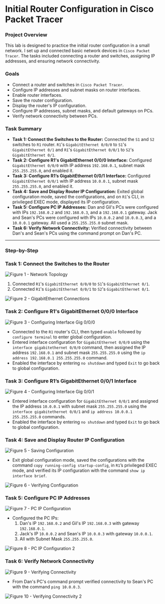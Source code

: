 # Initial Router Configuration in Cisco Packet Tracer

### Project Overview

This lab is designed to practice the initial router configuration in a small network. I set up and connected basic network devices in `Cisco Packet Tracer`. The tasks included connecting a router and switches, assigning IP addresses, and ensuring network connectivity.

### Goals

* Connect a router and switches in `Cisco Packet Tracer`.
* Configure IP addresses and subnet masks on router interfaces.
* Enable router interfaces.
* Save the router configuration.
* Display the router's IP configuration.
* Configure IP addresses, subnet masks, and default gateways on PCs.
* Verify network connectivity between PCs.

### Task Summary

* **Task 1: Connect the Switches to the Router:** Connected the `S1` and `S2` switches to `R1` router. `R1`'s `GigabitEthernet 0/0/0` to `S1`'s `GigabitEthernet 0/1` and `R1`'s `GigabitEthernet 0/0/1` to `S2`'s `GigabitEthernet 0/1`.
* **Task 2: Configure R1's GigabitEthernet 0/0/0 Interface:** Configured `GigabitEthernet 0/0/0` with IP address `192.168.0.1`, subnet mask `255.255.255.0`, and enabled it.
* **Task 3: Configure R1’s GigabitEthernet 0/0/1 Interface:** Configured `GigabitEthernet 0/0/1` with IP address `10.0.0.1`, subnet mask `255.255.255.0`, and enabled it.
* **Task 4: Save and Display Router IP Configuration:** Exited global configuration mode, saved the configurations, and on `R1`'s CLI, in privileged EXEC mode, displayed its IP configuration.
* **Task 5: Configure PC IP Addresses:** Dan and Gil's PCs were configured with IPs `192.168.0.2` and `192.168.0.3`, and a `192.168.0.1` gateway. Jack and Sean's PCs were configured with IPs `10.0.0.2` and `10.0.0.3`, and a `10.0.0.1` gateway. All used a `255.255.255.0` subnet mask.
* **Task 6: Verify Network Connectivity:** Verified connectivity between Dan's and Sean's PCs using the command prompt on Dan's PC.

---

### Step-by-Step

### Task 1: Connect the Switches to the Router

![Figure 1 - Network Topology](https://raw.githubusercontent.com/iagsalazar1-cs/Network-Administration-and-Labs/main/03-Initial-Router-Configuration/images/Figure01_Network_Topology.png)

1.  Connected `R1`'s `GigabitEthernet 0/0/0` to `S1`'s `GigabitEthernet 0/1`.
2.  Connected `R1`'s `GigabitEthernet 0/0/1` to `S2`'s `GigabitEthernet 0/1`.

![Figure 2 - GigabitEthernet Connections](https://raw.githubusercontent.com/iagsalazar1-cs/Network-Administration-and-Labs/main/03-Initial-Router-Configuration/images/Figure02_GigabitEthernet_Connections.png)


### Task 2: Configure R1's GigabitEthernet 0/0/0 Interface

![Figure 3 - Configuring Interface Gig 0/0/0](https://raw.githubusercontent.com/iagsalazar1-cs/Network-Administration-and-Labs/main/03-Initial-Router-Configuration/images/Figure03_Configuring_Interface_Gig_0_0_0.png)

* Connected to the `R1` router's CLI, then typed `enable` followed by `configure terminal` to enter global configuration.
* Entered interface configuration for `GigabitEthernet 0/0/0` using the `interface gigabitethernet 0/0/0` command, then assigned the IP address `192.168.0.1` and subnet mask `255.255.255.0` using the `ip address 192.168.0.1 255.255.255.0` command.
* Enabled the interface by entering `no shutdown` and typed `Exit` to go back to global configuration.

### Task 3: Configure R1’s GigabitEthernet 0/0/1 Interface

![Figure 4 - Configuring Interface Gig 0/0/1](https://raw.githubusercontent.com/iagsalazar1-cs/Network-Administration-and-Labs/main/03-Initial-Router-Configuration/images/Figure04_Configuring_Interface_Gig_0_0_1.png)

* Entered interface configuration for `GigabitEthernet 0/0/1` and assigned the IP address `10.0.0.1` with subnet mask `255.255.255.0` using the `interface gigabitethernet 0/0/1` and `ip address 10.0.0.1 255.255.255.0` commands.
* Enabled the interface by entering `no shutdown` and typed `Exit` to go back to global configuration.

### Task 4: Save and Display Router IP Configuration

![Figure 5 - Saving Configuration](https://raw.githubusercontent.com/iagsalazar1-cs/Network-Administration-and-Labs/main/03-Initial-Router-Configuration/images/Figure05_Saving_Configuration.png)

* Exit global configuration mode, saved the configurations with the command `copy running-config startup-config`, in `R1`’s privileged EXEC mode, and verified its IP configuration with the command `show ip interface brief`.

![Figure 6 - Verifying Configuration](https://raw.githubusercontent.com/iagsalazar1-cs/Network-Administration-and-Labs/main/03-Initial-Router-Configuration/images/Figure06_Verifying_Configuration.png)

### Task 5: Configure PC IP Addresses

![Figure 7 - PC IP Configuration](https://raw.githubusercontent.com/iagsalazar1-cs/Network-Administration-and-Labs/main/03-Initial-Router-Configuration/images/Figure07_PC_IP_Configuration.png)

* Configured the PC IPs:
    1.  Dan's IP `192.168.0.2` and Gil's IP `192.168.0.3` with gateway `192.168.0.1`.
    2.  Jack's IP `10.0.0.2` and Sean's IP `10.0.0.3` with gateway `10.0.0.1`.
    3.  All with Subnet Mask `255.255.255.0`.

![Figure 8 - PC IP Configuration 2](https://raw.githubusercontent.com/iagsalazar1-cs/Network-Administration-and-Labs/main/03-Initial-Router-Configuration/images/Figure08_PC_IP_Configuration_2.png)

### Task 6: Verify Network Connectivity

![Figure 9 - Verifying Connectivity](https://raw.githubusercontent.com/iagsalazar1-cs/Network-Administration-and-Labs/main/03-Initial-Router-Configuration/images/Figure06_Verifying_Connectivity.png)

* From Dan's PC's command prompt verified connectivity to Sean's PC with the command `ping 10.0.0.3`.

![Figure 10 - Verifying Connectivity 2](https://raw.githubusercontent.com/iagsalazar1-cs/Network-Administration-and-Labs/main/03-Initial-Router-Configuration/images/Figure10_Verifying_Connectivity_2.png)

